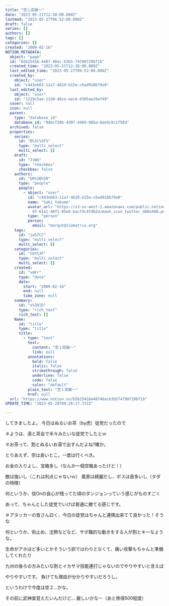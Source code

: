 ```yaml
---
title: "空１突破～"
date: "2023-05-21T12:38:00.000Z"
lastmod: "2023-05-27T06:52:00.000Z"
draft: false
series: []
authors: []
tags: []
categories: []
created: "2009-02-16"
NOTION_METADATA:
  object: "page"
  id: "b5b25416-4487-40ac-b3b5-74790729bf1b"
  created_time: "2023-05-21T12:38:00.000Z"
  last_edited_time: "2023-05-27T06:52:00.000Z"
  created_by:
    object: "user"
    id: "c443eb63-11a7-4629-b15e-c6ad918b79a0"
  last_edited_by:
    object: "user"
    id: "1219c5ae-11d8-48ce-aec6-d385ae29af49"
  cover: null
  icon: null
  parent:
    type: "database_id"
    database_id: "9dbcf20b-4d97-4d69-98ba-8ae9c8c1f58d"
  archived: false
  properties:
    series:
      id: "B%3C%3FS"
      type: "multi_select"
      multi_select: []
    draft:
      id: "JiWU"
      type: "checkbox"
      checkbox: false
    authors:
      id: "bK%3B%5B"
      type: "people"
      people:
        - object: "user"
          id: "c443eb63-11a7-4629-b15e-c6ad918b79a0"
          name: "Saki Yakumo"
          avatar_url: "https://s3-us-west-2.amazonaws.com/public.notion-static.com/3ad1c4\
            97-61e1-48f1-85e8-6acf4c4fdb2d/maoh_icon_twitter_400x400.png"
          type: "person"
          person:
            email: "marqut@ziomatrix.org"
    tags:
      id: "jw%7CC"
      type: "multi_select"
      multi_select: []
    categories:
      id: "nbY%3F"
      type: "multi_select"
      multi_select: []
    created:
      id: "vmFr"
      type: "date"
      date:
        start: "2009-02-16"
        end: null
        time_zone: null
    summary:
      id: "x%3AlD"
      type: "rich_text"
      rich_text: []
    Name:
      id: "title"
      type: "title"
      title:
        - type: "text"
          text:
            content: "空１突破～"
            link: null
          annotations:
            bold: false
            italic: false
            strikethrough: false
            underline: false
            code: false
            color: "default"
          plain_text: "空１突破～"
          href: null
  url: "https://www.notion.so/b5b25416448740acb3b574790729bf1b"
UPDATE_TIME: "2023-05-28T08:26:17.332Z"

---
```

<link rel="stylesheet" href="https://cdn.jsdelivr.net/npm/katex@0.16.2/dist/katex.min.css" integrity="sha384-bYdxxUwYipFNohQlHt0bjN/LCpueqWz13HufFEV1SUatKs1cm4L6fFgCi1jT643X" crossorigin="anonymous">


してきましたよ。 今日はぬるいお茶（by虎）徒党だったので


＃ようは、湯と茶会で半々みたいな徒党でしたとｗ


＃お茶って、割とぬるいお湯で出すんだよね?確か。


とりあえず、空は良いとこ。一度は行くべき。


お金の入りよし、宝箱多し（なんか一個空箱あったけど！）


敵は強いし（これは利点じゃないｗ） 風景は綺麗だし、ボスは首多いし（タダの特徴）


何というか、信Onの良心が残ってた頃のダンジョンっていう感じがものすごく


あって、ちゃんとした徒党でいけば普通に勝てる感じです。


＃アタッカーの皆さん曰く、今日の徒党はちゃんと連携出来てて良かった！そうな


何というか、術止め、沈黙などなど、サポ職的な動きをする人が割とキーなような。


生命がアホほど多いとかそういう訳ではわりとなくて、痛い攻撃もちゃんと準備してくれたり


九州の後ろの方みたいな割とイカサマ技能連打じゃないのでやりやすいと言えば


やりやすいです。 負けても理由が分かりやすいだろうし。


というわけで今度は空２…かな。


その前に武神楽覚えたいんだけど… 厳しいかなー（あと修得500程度）

